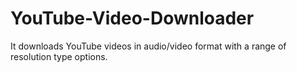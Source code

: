 # YouTube-Video-Downloader
 It downloads YouTube videos in audio/video format with a range of resolution type options. 
